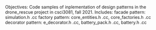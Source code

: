 Objectives:
Code samples of inplementation of design patterns in the drone_rescue project in csci3081, fall 2021.
Includes:
facade pattern: simulation.h .cc
factory pattern: core_entities.h .cc, core_factories.h .cc
decorator pattern: e_decorator.h .cc, battery_pack.h .cc, battery.h .cc

